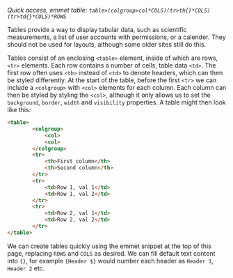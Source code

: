 *Quick access, emmet table: `table>(colgroup>col*COLS)(tr>th{}*COLS)(tr>td{}*COLS)*ROWS`*

Tables provide a way to display tabular data, such as scientific measurements, a list of user accounts with permissions, or a calender. They should not be used for layouts, although some older sites still do this.  

Tables consist of an enclosing `<table>` element, inside of which are rows, `<tr>` elements. Each row contains a number of cells, table data `<td>`. The first row often uses `<th>` instead of `<td>` to denote headers, which can then be styled differently. At the start of the table, before the first `<tr>` we can include a `<colgroup>` with `<col>` elements for each column. Each column can then be styled by styling the `<col>`, although it only allows us to set the `background`, `border`, `width` and `visibility` properties. A table might then look like this:
```html
<table>
        <colgroup>
            <col>
            <col>
        </colgroup>
        <tr>
            <th>First column</th>
            <th>Second column</th>
        </tr>
        <tr>
            <td>Row 1, val 1</td>
            <td>Row 1, val 2</td>
        </tr>
        <tr>
            <td>Row 2, val 1</td>
            <td>Row 2, val 2</td>
        </tr>
</table>
```
We can create tables quickly using the emmet snippet at the top of this page, replacing `ROWS` and `COLS` as desired. We can fill default text content into `{}`, for example `{Header $}` would number each header as `Header 1`, `Header 2` etc. 